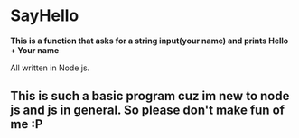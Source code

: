 # SayHello

**This is a function that asks for a string input(your name) and prints Hello + Your name**

All written in Node js.

## This is such a basic program cuz im new to node js and js in general. So please don't make fun of me :P
